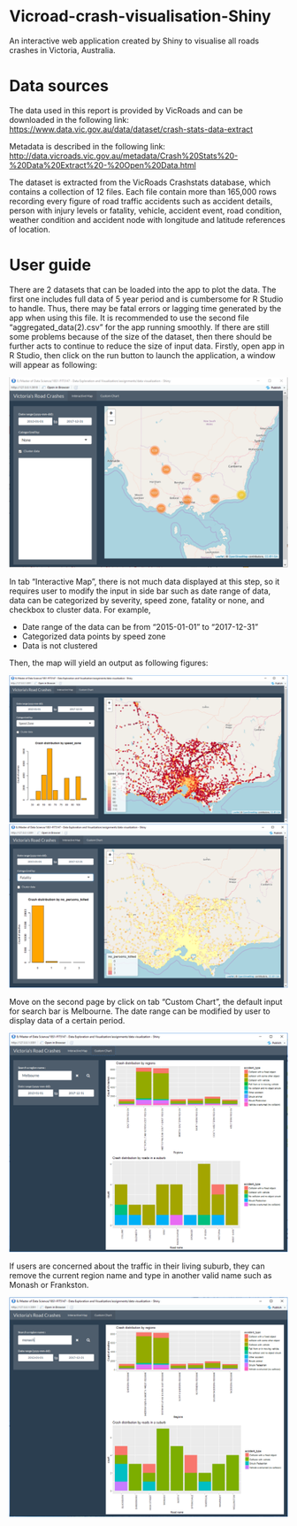 # Vicroad-crash-visualisation-Shiny
An interactive web application created by Shiny to visualise all roads crashes in Victoria, Australia.

# Data sources
The data used in this report is provided by VicRoads and can be downloaded in the following link: https://www.data.vic.gov.au/data/dataset/crash-stats-data-extract

Metadata is described in the following link: http://data.vicroads.vic.gov.au/metadata/Crash%20Stats%20-%20Data%20Extract%20-%20Open%20Data.html

The dataset is extracted from the VicRoads Crashstats database, which contains a collection of 12 files. Each file contain more than 165,000 rows recording every figure of road traffic accidents such as accident details, person with injury levels or fatality, vehicle, accident event, road condition, weather condition and accident node with longitude and latitude references of location.

# User guide
There are 2 datasets that can be loaded into the app to plot the data. The first one includes full data of 5 year period and is cumbersome for R Studio to handle. Thus, there may be fatal errors or lagging time generated by the app when using this file. It is recommended to use the second file “aggregated_data(2).csv” for the app running smoothly. If there are still some problems because of the size of the dataset, then there should be further acts to continue to reduce the size of input data. Firstly, open app in R Studio, then click on the run button to launch the application, a window will appear as following:

![first figure](./images/1.PNG)

In tab “Interactive Map”, there is not much data displayed at this step, so it requires user to modify the input in side bar such as date range of data, data can be categorized by severity, speed zone, fatality or none, and checkbox to cluster data. For example,

- Date range of the data can be from “2015-01-01” to “2017-12-31”
- Categorized data points by speed zone
- Data is not clustered

Then, the map will yield an output as following figures:

![second figure](./images/2.PNG)
![third figure](./images/3.PNG)

Move on the second page by click on tab “Custom Chart”, the default input for search bar is Melbourne. The date range can be modified by user to display data of a certain period.

![fourth figure](./images/4.PNG)

If users are concerned about the traffic in their living suburb, they can remove the current region name and type in another valid name such as Monash or Frankston.

![fifth figure](./images/5.PNG)


